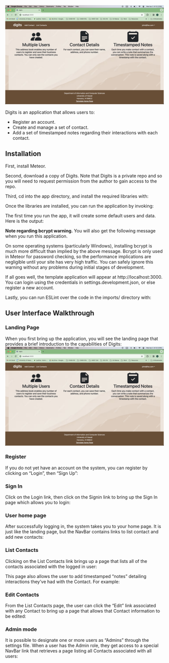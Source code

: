 <img src="doc/landing.png">

Digits is an application that allows users to:
* Register an account.
* Create and manage a set of contact.
* Add a set of timestamped notes regarding their interactions with each contact.

## Installation
First, install Meteor.

Second, download a copy of Digits. Note that Digits is a private repo and so you will need to request permission from the author to gain access to the repo.

Third, cd into the app directory, and install the required libraries with:

Once the libraries are installed, you can run the application by invoking:

The first time you run the app, it will create some default users and data. Here is the output:


<Strong>Note regarding bcrypt warning.</Strong> You will also get the following message when you run this application.

On some operating systems (particularly Windows), installing bcrypt is much more difficult than implied by the above message. Bcrypt is only used in Meteor for password checking, so the performance implications are negligible until your site has very high traffic. You can safely ignore this warning without any problems during initial stages of development.

If all goes well, the template application will appear at http://localhost:3000. You can login using the credentials in settings.development.json, or else register a new account.

Lastly, you can run ESLint over the code in the imports/ directory with:

## User Interface Walkthrough

<h3>Landing Page</h3>
When you first bring up the application, you will see the landing page that provides a brief introduction to the capabilities of Digits:

<img src="/doc/landing.png">

<h3>Register</h3>
If you do not yet have an account on the system, you can register by clicking on “Login”, then “Sign Up”:

<h3>Sign In</h2>
Click on the Login link, then click on the Signin link to bring up the Sign In page which allows you to login:

<h3>User home page</h3>
After successfully logging in, the system takes you to your home page. It is just like the landing page, but the NavBar contains links to list contact and add new contacts:

<h3>List Contacts</h3>
Clicking on the List Contacts link brings up a page that lists all of the contacts associated with the logged in user:

This page also allows the user to add timestamped “notes” detailing interactions they’ve had with the Contact. For example:

<h3>Edit Contacts</h3>
From the List Contacts page, the user can click the “Edit” link associated with any Contact to bring up a page that allows that Contact information to be edited:

<h3>Admin mode</h3>
It is possible to designate one or more users as “Admins” through the settings file. When a user has the Admin role, they get access to a special NavBar link that retrieves a page listing all Contacts associated with all users:
